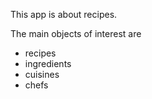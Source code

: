 This app is about recipes.

The main objects of interest are

- recipes
- ingredients
- cuisines
- chefs
